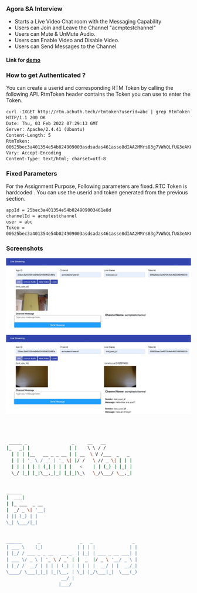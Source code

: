 ### Agora SA Interview 
- Starts a Live Video Chat room with the Messaging Capability
- Users can Join and Leave the Channel "acmptestchannel" 
- Users can Mute & UnMute Audio. 
- Users can Enable Video and Disable Video.
- Users can Send Messages to the Channel.


#### Link for [demo](https://kg79w.csb.app/) 

### How to get Authenticated ?
You can create a userid and corresponding RTM Token by calling the following API. RtmToken header contains the Token you can use to enter the Token.
```
curl -IXGET http://rtm.achuth.tech/rtmtoken?userid=abc | grep RtmToken
HTTP/1.1 200 OK
Date: Thu, 03 Feb 2022 07:29:13 GMT
Server: Apache/2.4.41 (Ubuntu)
Content-Length: 5
RtmToken: 00625bec3a401354e54b024909003asdsadas461asse8dIAA2MMrs83g7VWhQLfUG3eAKQnXtTn64M1ASyU78VUIS2sJBJDUAAAAAEACHSecBydX8YQEA6APJ1fxh
Vary: Accept-Encoding
Content-Type: text/html; charset=utf-8
```

### Fixed Parameters
For the Assignment Purpose, Following parameters are fixed. RTC Token is hardcoded . You can use the userid and token generated from the previous section.
```
appId = 25bec3a401354e54b024909003461e8d
channelId = acmptestchannel
user = abc
Token = 00625bec3a401354e54b024909003asdsadas461asse8dIAA2MMrs83g7VWhQLfUG3eAKQnXtTn64M1ASyU78VUIS2sJBJDUAAAAAEACHSecBydX8YQEA6APJ1fxh
```



### Screenshots
![alt text](https://github.com/Achuthananda/AgoraSAInterview/blob/master/assets/img/ss.jpg)
![alt text](https://github.com/Achuthananda/AgoraSAInterview/blob/master/assets/img/ss1.jpg)

```bash



 _____ _                 _     __   __            
|_   _| |               | |    \ \ / /            
  | | | |__   __ _ _ __ | | __  \ V /___  _   _   
  | | | '_ \ / _` | '_ \| |/ /   \ // _ \| | | |  
  | | | | | | (_| | | | |   <    | | (_) | |_| |  
  \_/ |_| |_|\__,_|_| |_|_|\_\   \_/\___/ \__,_|  
                                                  
                                                  
______                                            
|  ___|                                           
| |_ ___  _ __                                    
|  _/ _ \| '__|                                   
| || (_) | |                                      
\_| \___/|_|                                      
                                                  
                                                  
______      _               _   _               _ 
| ___ \    (_)             | | | |             | |
| |_/ / ___ _ _ __   __ _  | |_| | ___ _ __ ___| |
| ___ \/ _ \ | '_ \ / _` | |  _  |/ _ \ '__/ _ \ |
| |_/ /  __/ | | | | (_| | | | | |  __/ | |  __/_|
\____/ \___|_|_| |_|\__, | \_| |_/\___|_|  \___(_)
                     __/ |                        
                    |___/                         

 
```

